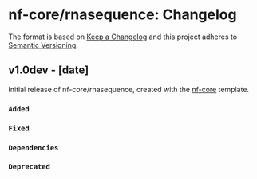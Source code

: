 # nf-core/rnasequence: Changelog

The format is based on [Keep a Changelog](https://keepachangelog.com/en/1.0.0/)
and this project adheres to [Semantic Versioning](https://semver.org/spec/v2.0.0.html).

## v1.0dev - [date]

Initial release of nf-core/rnasequence, created with the [nf-core](https://nf-co.re/) template.

### `Added`

### `Fixed`

### `Dependencies`

### `Deprecated`
